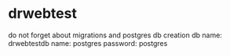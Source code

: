 # drwebtest
do not forget about migrations and postgres db creation
db name: drwebtestdb
name: postgres
password: postgres
